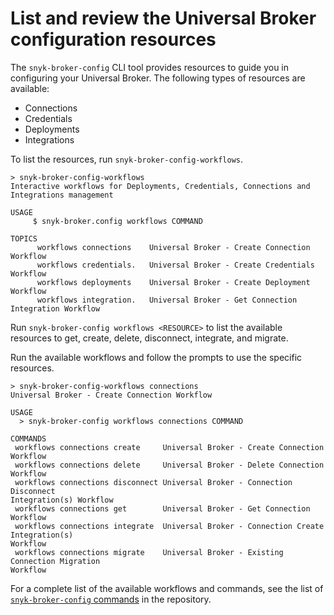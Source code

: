 # List and review the Universal Broker configuration resources

The `snyk-broker-config` CLI tool provides resources to guide you in configuring your Universal Broker. The following types of resources are available:

* Connections
* Credentials
* Deployments
* Integrations

To list the resources, run `snyk-broker-config-workflows`.

```
> snyk-broker-config-workflows
Interactive workflows for Deployments, Credentials, Connections and 
Integrations management

USAGE
     $ snyk-broker.config workflows COMMAND

TOPICS
      workflows connections    Universal Broker - Create Connection Workflow
      workflows credentials.   Universal Broker - Create Credentials Workflow
      workflows deployments    Universal Broker - Create Deployment Workflow
      workflows integration.   Universal Broker - Get Connection Integration Workflow
```

Run `snyk-broker-config workflows <RESOURCE>` to list the available resources to get, create, delete, disconnect, integrate, and migrate.

Run the available workflows and follow the prompts to use the specific resources.

```
> snyk-broker-config-workflows connections
Universal Broker - Create Connection Workflow

USAGE
  > snyk-broker-config workflows connections COMMAND
  
COMMANDS
 workflows connections create     Universal Broker - Create Connection Workflow
 workflows connections delete     Universal Broker - Delete Connection Workflow
 workflows connections disconnect Universal Broker - Connection Disconnect 
Integration(s) Workflow
 workflows connections get        Universal Broker - Get Connection Workflow
 workflows connections integrate  Universal Broker - Connection Create Integration(s) 
Workflow
 workflows connections migrate    Universal Broker - Existing Connection Migration 
Workflow
```

For a complete list of the available workflows and commands, see the list of [`snyk-broker-config` commands](https://github.com/snyk/snyk-broker-config?tab=readme-ov-file#commands) in the repository.
